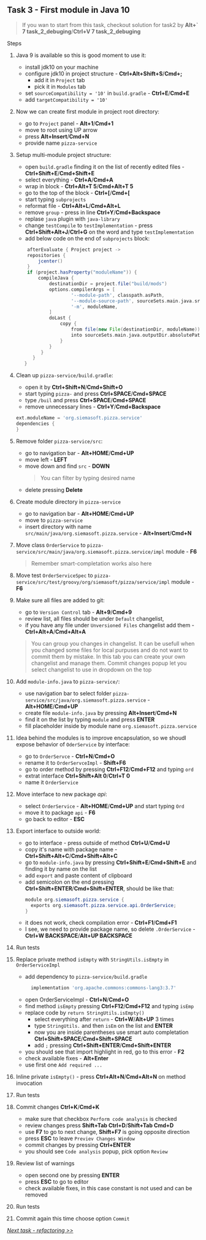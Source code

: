 ## Task 3 - First module in Java 10 

> If you wan to start from this task, checkout solution for task2 by **Alt+` 7 task_2_debuging**/**Ctrl+V 7 task_2_debuging**

Steps
1. Java 9 is available so this is good moment to use it:
   * install jdk10 on your machine
   * configure jdk10 in project structure - **Ctrl+Alt+Shift+S**/**Cmd+;**
     * add it in `Project` tab
     * pick it in `Modules` tab
   * set `sourceCompatibility = '10'` in `build.gradle` - **Ctrl+E**/**Cmd+E**
   * add `targetCompatibility = '10'`
1. Now we can create first module in project root directory:
    * go to `Project` panel - **Alt+1**/**Cmd+1**
    * move to root using UP arrow
    * press **Alt+Insert**/**Cmd+N**
    * provide name `pizza-service`
1. Setup multi-module project structure:
    * open `build.gradle` finding it on the list of recently edited files - **Ctrl+Shift+E**/**Cmd+Shift+E**
    * select everything - **Ctrl+A**/**Cmd+A**
    * wrap in block - **Ctrl+Alt+T 5**/**Cmd+Alt+T 5**
    * go to the top of the block - **Ctrl+\[**/**Cmd+\[**
    * start typing `subprojects`
    * reformat file - **Ctrl+Alt+L**/**Cmd+Alt+L**
    * remove `group` - press in line **Ctrl+Y**/**Cmd+Backspace**
    * replase `java` plugin with `java-library`
    * change `testCompile` to `testImplementation` - press **Ctrl+Shift+Alt+J**/**Ctrl+G** on the word and type `testImplementation`
    * add below code on the end of `subprojects` block:
    ```groovy
        afterEvaluate { Project project ->
        repositories {
            jcenter()
        }
        if (project.hasProperty("moduleName")) {
            compileJava {
                destinationDir = project.file("build/mods")
                options.compilerArgs = [
                        '--module-path', classpath.asPath,
                        '--module-source-path', sourceSets.main.java.srcDirs.join(System.getProperty('path.separator')),
                        '-m', moduleName,
                ]
                doLast {
                    copy {
                        from file(new File(destinationDir, moduleName))
                        into sourceSets.main.java.outputDir.absolutePath
                    }
                }
             }
          }
       }
    ```
1. Clean up `pizza-service/build.gradle`:
    * open it by **Ctrl+Shift+N**/**Cmd+Shift+O**
    * start typing `pizza-` and press **Ctrl+SPACE**/**Cmd+SPACE**
    * type `/buil` and press **Ctrl+SPACE**/**Cmd+SPACE**
    * remove unnecessary lines - **Ctrl+Y**/**Cmd+Backspace**
    ```groovy
    ext.moduleName = 'org.siemasoft.pizza.service'
    dependencies {
    }
    ```
1. Remove folder `pizza-service/src`:
    * go to navigation bar - **Alt+HOME**/**Cmd+UP**
    * move left - **LEFT**
    * move down and find `src` - **DOWN**
      > You can filter by typing desired name
    * delete pressing **Delete**
1.  Create module directory in `pizza-service`
    * go to navigation bar - **Alt+HOME**/**Cmd+UP**
    * move to `pizza-service`
    * insert directory with name `src/main/java/org.siemasoft.pizza.service` -  **Alt+Insert**/**Cmd+N**
1. Move class `OrderService` to `pizza-service/src/main/java/org.siemasoft.pizza.service/impl` module - **F6**
    > Remember smart-completation works also here
1. Move test `OrderServiceSpec` to `pizza-service/src/test/groovy/org/siemasoft/pizza/service/impl` module - **F6**    
1. Make sure all files are added to git:
    * go to `Version Control` tab - **Alt+9**/**Cmd+9**
    * review list, all files should be under `Default` changelist,
    * if you have any file under `Unversioned Files` changelist add them - **Ctrl+Alt+A**/**Cmd+Alt+A**
    
    > You can group you changes in changelist.
    It can be usefull when you changed some files for local purpuses and do not want to commit them by mistake.
    In this tab you can create your own changelist and manage them.
    Commit changes popup let you select changelist to use in dropdown on the top
1. Add `module-info.java` to `pizza-service/`:
    * use navigation bar to select folder `pizza-service/src/java/org.siemasoft.pizza.service` -  **Alt+HOME**/**Cmd+UP**
    * create file `module-info.java` by pressing **Alt+Insert**/**Cmd+N**
    * find it on the list by typing `module` and press **ENTER**
    * fill placeholder inside by module nane `org.siemasoft.pizza.service`
1. Idea behind the modules is to improve encapsulation, so we shoudl expose behavior of `OderService` by interface:
    * go to `OrderServce` - **Ctrl+N**/**Cmd+O**
    * rename it to `OrderServceImpl` - **Shift+F6**
    * go to order method by pressing **Ctrl+F12**/**Cmd+F12** and typing `ord`
    * extrat interface **Ctrl+Shift+Alt 0**/**Ctrl+T 0**
    * name it `OrderService`
1. Move interface to new package *api*:
    * select `OrderService` - **Alt+HOME**/**Cmd+UP** and start typing `Ord`
    * move it to package `api` - **F6**
    * go back to editor - **ESC**
1. Export interface to outside world:
    * go to interface - press outside of method **Ctrl+U**/**Cmd+U** 
    * copy it's name with package name - **Ctrl+Shift+Alt+C**/**Cmd+Shift+Alt+C**
    * go to `module-info.java` by pressing **Ctrl+Shift+E**/**Cmd+Shift+E** and finding it by name on the list
    * add `export` and paste content of clipboard
    * add semicolon on the end pressing **Ctrl+Shift+ENTER**/**Cmd+Shift+ENTER**, should be like that:
      ```java
      module org.siemasoft.pizza.service {
        exports org.siemasoft.pizza.service.api.OrderService;
      }
      ```
    * it does not work, check compilation error - **Ctrl+F1**/**Cmd+F1**
    * I see, we need to provide package name, so delete `.OrderService` - **Ctrl+W BACKSPACE**/**Alt+UP BACKSPACE**
1. Run tests
1. Replace private method `isEmpty` with `StringUtils.isEmpty` in `OrderServiceImpl`
    * add dependency to `pizza-service/build.gradle`
      ```groovy
        implementation 'org.apache.commons:commons-lang3:3.7'
      ```
    * open OrderServiceImpl - **Ctrl+N**/**Cmd+O**
    * find method `isEmpty` pressing **Ctrl+F12**/**Cmd+F12** and typing `isEmp`
    * replace code by `return StringUtils.isEmpty()`
      * select everything after `return` - **Ctrl+W**/**Alt+UP** 3 times
      * type `StringUtils.` and then `isEm` on the list and **ENTER**
      * now you are inside parentheses use smart auto completation **Ctrl+Shift+SPACE**/**Cmd+Shift+SPACE**
      * add `;` pressing **Ctrl+Shift+ENTER**/**Cmd+Shift+ENTER**
    * you should see that import highlight in red, go to this error - **F2** 
    * check available fixes - **Alt+Enter**
    * use first one `Add required ...`
1. Inline private `isEmpty()` - press **Ctrl+Alt+N**/**Cmd+Alt+N** on method invocation    
1. Run tests    
1. Commit changes **Ctrl+K**/**Cmd+K**
    * make sure that checkbox `Perform code analysis` is checked
    * review changes press **Shift+Tab Ctrl+D**/**Shift+Tab Cmd+D**
    * use **F7** to go to next change, **Shift+F7** is going opposite direction
    * press **ESC** to leave `Previev Changes Window`
    * commit changes by pressing **Ctrl+ENTER**
    * you should see `Code analysis` popup, pick option `Review`
1. Review list of warnings
    * open second one by pressing **ENTER**
    * press **ESC** to go to editor
    * check available fixes, in this case constant is not used and can be removed 
1. Run tests   
1. Commit again this time choose option `Commit`

*[Next task - refactoring  >>](task4.md)*
